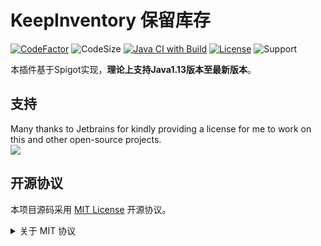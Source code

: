 # KeepInventory 保留库存

[![CodeFactor](https://www.codefactor.io/repository/github/earlydreamland/keepinventory/badge)](https://www.codefactor.io/repository/github/earlydreamland/keepinventory)
![CodeSize](https://img.shields.io/github/languages/code-size/EarlyDreamLand/KeepInventory)
[![Java CI with Build](https://github.com/EarlyDreamLand/KeepInventory/actions/workflows/build.yml/badge.svg?branch=main)](https://github.com/EarlyDreamLand/KeepInventory/actions/workflows/build.yml)
[![License](https://img.shields.io/github/license/EarlyDreamLand/KeepInventory?&logo=github)](https://github.com/EarlyDreamLand/KeepInventory/blob/main/LICENSE)
![Support](https://img.shields.io/badge/Minecraft-Java%201.13--Latest-green)

本插件基于Spigot实现，**理论上支持Java1.13版本至最新版本**。

## 支持

Many thanks to Jetbrains for kindly providing a license for me to work on this and other open-source projects.  
[![](https://resources.jetbrains.com/storage/products/company/brand/logos/jb_beam.svg)](https://www.jetbrains.com/?from=https://github.com/EarlyDreamLand/KeepInventory)

## 开源协议

本项目源码采用 [MIT License](https://opensource.org/license/mit) 开源协议。

<details>
  <summary>关于 MIT 协议</summary>

> MIT 协议可能是几大开源协议中最宽松的一个，核心条款是：
>
> 该软件及其相关文档对所有人免费，可以任意处置，包括使用，复制，修改，合并，发表，分发，再授权，或者销售。唯一的限制是，软件中必须包含上述版权和许可提示。
>
> 这意味着：
>
> #### 你可以自由使用，复制，修改，可以用于自己的项目。
>
> #### 可以免费分发或用来盈利。
>
> #### 唯一的限制是必须包含许可声明。
>
> MIT 协议是所有开源许可中最宽松的一个，除了必须包含许可声明外，再无任何限制。
>
> *以上文字来自 [五种开源协议 (GPL,LGPL,BSD,MIT,Apache) 比较](https://segmentfault.com/a/1190000007798003) 。*
</details>